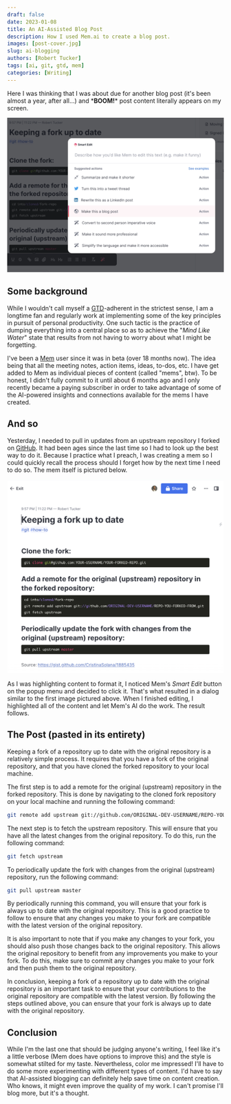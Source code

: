 ```yaml
--- 
draft: false
date: 2023-01-08
title: An AI-Assisted Blog Post
description: How I used Mem.ai to create a blog post.
images: [post-cover.jpg]
slug: ai-blogging
authors: [Robert Tucker]
tags: [ai, git, gtd, mem]
categories: [Writing]
---
```


Here I was thinking that I was about due for another blog post (it's been almost a year, after
all...) and \***BOOM!**\* post content literally appears on my screen.

![Want me to write you a blog post?](SCR-20230105-wn7.png)

## Some background

While I wouldn't call myself a [GTD](https://gettingthingsdone.com/what-is-gtd/)-adherent in the
strictest sense, I am a longtime fan and regularly work at implementing some of the key principles
in pursuit of personal productivity. One such tactic is the practice of dumping everything into a
central place so as to achieve the "*Mind Like Water*" state that results from not having to worry
about what I might be forgetting.

I've been a [Mem](https://get.mem.ai/) user since it was in beta (over 18 months now). The idea
being that all the meeting notes, action items, ideas, to-dos, etc. I have get added to Mem as
individual pieces of content (called "mems", btw). To be honest, I didn't fully commit to it until
about 6 months ago and I only recently became a paying subscriber in order to take advantage of
some of the AI-powered insights and connections available for the mems I have created.

## And so

Yesterday, I needed to pull in updates from an upstream repository I forked on
[GitHub](https://github.com). It had been ages since the last time so I had to look up the best
way to do it. Because I practice what I preach, I was creating a mem so I could quickly recall the
process should I forget how by the next time I need to do so. The mem itself is pictured below.

![The Mem I was working on](SCR-20230105-wlf.png)

As I was highlighting content to format it, I noticed Mem's *Smart Edit* button on the popup menu
and decided to click it. That's what resulted in a dialog similar to the first image pictured above.
When I finished editing, I highlighted all of the content and let Mem's AI do the work. The result
follows.

## The Post (pasted in its entirety)

Keeping a fork of a repository up to date with the original repository is a relatively simple process. It requires that you have a fork of the original repository, and that you have cloned the forked repository to your local machine.

The first step is to add a remote for the original (upstream) repository in the forked repository. This is done by navigating to the cloned fork repository on your local machine and running the following command:

``` bash
git remote add upstream git://github.com/ORIGINAL-DEV-USERNAME/REPO-YOU-FORKED-FROM.git
```

The next step is to fetch the upstream repository. This will ensure that you have all the latest changes from the original repository. To do this, run the following command:

``` bash
git fetch upstream
```

To periodically update the fork with changes from the original (upstream) repository, run the following command:

``` bash
git pull upstream master
```

By periodically running this command, you will ensure that your fork is always up to date with the original repository. This is a good practice to follow to ensure that any changes you make to your fork are compatible with the latest version of the original repository.

It is also important to note that if you make any changes to your fork, you should also push those changes back to the original repository. This allows the original repository to benefit from any improvements you make to your fork. To do this, make sure to commit any changes you make to your fork and then push them to the original repository.

In conclusion, keeping a fork of a repository up to date with the original repository is an important task to ensure that your contributions to the original repository are compatible with the latest version. By following the steps outlined above, you can ensure that your fork is always up to date with the original repository.

## Conclusion

While I'm the last one that should be judging anyone's writing, I feel like it's a little verbose
(Mem does have options to improve this) and the style is somewhat stilted for my taste. Nevertheless,
color me impressed! I'll have to do some more experimenting with different types of content. I'd have to
say that AI-assisted blogging can definitely help save time on content creation. Who knows, it might even
improve the quality of my work. I can't promise I'll blog more, but it's a thought.
